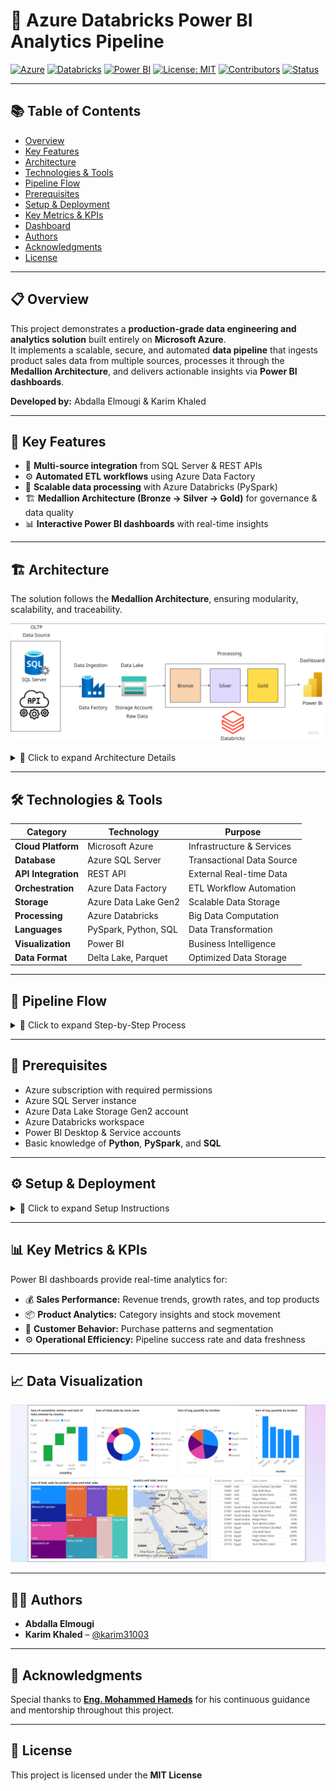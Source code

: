 # 🧠 Azure Databricks Power BI Analytics Pipeline  

[![Azure](https://img.shields.io/badge/Azure-0078D4?style=flat&logo=microsoft-azure&logoColor=white)](https://azure.microsoft.com)
[![Databricks](https://img.shields.io/badge/Databricks-FF3621?style=flat&logo=databricks&logoColor=white)](https://databricks.com)
[![Power BI](https://img.shields.io/badge/Power%20BI-F2C811?style=flat&logo=powerbi&logoColor=black)](https://powerbi.microsoft.com)
[![License: MIT](https://img.shields.io/badge/License-MIT-blue.svg)](https://opensource.org/licenses/MIT)
[![Contributors](https://img.shields.io/badge/Contributors-2-brightgreen.svg)]()
[![Status](https://img.shields.io/badge/Status-Completed-success.svg)]()

---

## 📚 Table of Contents
- [Overview](#-overview)
- [Key Features](#-key-features)
- [Architecture](#-architecture)
- [Technologies & Tools](#-technologies--tools)
- [Pipeline Flow](#-pipeline-flow)
- [Prerequisites](#-prerequisites)
- [Setup & Deployment](#-setup--deployment)
- [Key Metrics & KPIs](#-key-metrics--kpis)
- [Dashboard](#-dashboard)
- [Authors](#-authors)
- [Acknowledgments](#-acknowledgments)
- [License](#-license)

---

## 📋 Overview

This project demonstrates a **production-grade data engineering and analytics solution** built entirely on **Microsoft Azure**.  
It implements a scalable, secure, and automated **data pipeline** that ingests product sales data from multiple sources, processes it through the **Medallion Architecture**, and delivers actionable insights via **Power BI dashboards**.

**Developed by:** Abdalla Elmougi & Karim Khaled  

---

## 🚀 Key Features

- 🔗 **Multi-source integration** from SQL Server & REST APIs  
- ⚙️ **Automated ETL workflows** using Azure Data Factory  
- 🧮 **Scalable data processing** with Azure Databricks (PySpark)  
- 🏗️ **Medallion Architecture (Bronze → Silver → Gold)** for governance & data quality  
- 📊 **Interactive Power BI dashboards** with real-time insights  

---

## 🏗️ Architecture

The solution follows the **Medallion Architecture**, ensuring modularity, scalability, and traceability.

![Pipeline Architecture](images/pipeline.png)

<details>
<summary>🔹 Click to expand Architecture Details</summary>

### Architecture Components

#### 1. 🗄️ Data Sources
- **SQL Server** – Stores historical sales and product transactions  
- **REST APIs** – Provides real-time product and supplementary data  

#### 2. 🔄 Data Ingestion (Azure Data Factory)
- Orchestrates data extraction from multiple sources  
- Supports **incremental** and **full-load** patterns  
- Schedules and monitors pipelines  
- Loads raw data into **Azure Data Lake**  

#### 3. 💾 Data Lake (Azure Storage Account)
| Layer | Description |
|--------|--------------|
| **Bronze** | Raw, unprocessed data in original format |
| **Silver** | Cleaned, validated, and standardized data |
| **Gold** | Aggregated, business-ready datasets optimized for analytics |

#### 4. ⚙️ Data Processing (Azure Databricks)
- Distributed processing using **PySpark**  
- Data quality validation & transformation logic  
- Delta Lake format for ACID compliance and fast queries  

#### 5. 📊 Data Visualization (Power BI)
- Connects directly to **Gold Layer**  
- Interactive dashboards with KPIs, filters, and drill-downs  
- Scheduled refresh and Power BI Service deployment  

</details>

---

## 🛠️ Technologies & Tools

| Category | Technology | Purpose |
|----------|-------------|----------|
| **Cloud Platform** | Microsoft Azure | Infrastructure & Services |
| **Database** | Azure SQL Server | Transactional Data Source |
| **API Integration** | REST API | External Real-time Data |
| **Orchestration** | Azure Data Factory | ETL Workflow Automation |
| **Storage** | Azure Data Lake Gen2 | Scalable Data Storage |
| **Processing** | Azure Databricks | Big Data Computation |
| **Languages** | PySpark, Python, SQL | Data Transformation |
| **Visualization** | Power BI | Business Intelligence |
| **Data Format** | Delta Lake, Parquet | Optimized Data Storage |

---

## 🔁 Pipeline Flow

<details>
<summary>🧩 Click to expand Step-by-Step Process</summary>

### 1. Data Extraction
- ADF retrieves data from SQL Server & APIs  
- Manages authentication & connections securely  
- Writes data to the **Bronze layer**  

### 2. Bronze Layer – Raw Data
- Stores original data with timestamps & metadata  
- Preserves complete lineage for auditing  

### 3. Silver Layer – Cleansed Data
- Deduplication, null handling, and data validation  
- Data type standardization and conformed dimensions  

### 4. Gold Layer – Business Data
- Aggregations and business transformations  
- Star schema design for optimized analytics  

### 5. Power BI Dashboards
- Connects to Gold Layer tables  
- Visualizes KPIs (sales, products, customers)  
- Published to Power BI Service  

</details>

---

## 🧩 Prerequisites

- Azure subscription with required permissions  
- Azure SQL Server instance  
- Azure Data Lake Storage Gen2 account  
- Azure Databricks workspace  
- Power BI Desktop & Service accounts  
- Basic knowledge of **Python**, **PySpark**, and **SQL**

---

## ⚙️ Setup & Deployment

<details>
<summary>🧱 Click to expand Setup Instructions</summary>

### 1. Configure Azure Data Factory
- Create linked services for SQL Server & Data Lake  
- Import pipeline definitions from `/adf/pipelines`  
- Configure triggers and validation checks  

### 2. Set Up Databricks
- Import notebooks from `/databricks` folder  
- Configure cluster runtime & compute settings  
- Mount Azure Data Lake via **secret scopes**  
- Execute transformation notebooks  

### 3. Deploy Power BI Reports
- Open `.pbix` files from `/powerbi/reports`  
- Update data source paths  
- Publish to **Power BI Service workspace**  
- Configure **Row-Level Security (RLS)** if needed  

</details>

---

## 📊 Key Metrics & KPIs

Power BI dashboards provide real-time analytics for:

- 💰 **Sales Performance:** Revenue trends, growth rates, and top products  
- 📦 **Product Analytics:** Category insights and stock movement  
- 👥 **Customer Behavior:** Purchase patterns and segmentation  
- ⚙️ **Operational Efficiency:** Pipeline success rate and data freshness  

---

## 📈 Data Visualization 

![Dashboard](dashboard/dashboard_sales_project.png)

---

## 👨‍💻 Authors

- **Abdalla Elmougi**  
- **Karim Khaled** – [@karim31003](https://github.com/karim31003)

---

## 🙏 Acknowledgments

Special thanks to **[Eng. Mohammed Hameds](https://github.com/MohammedHameds)** for his continuous guidance and mentorship throughout this project.

---

## 📄 License

This project is licensed under the **MIT License** 

